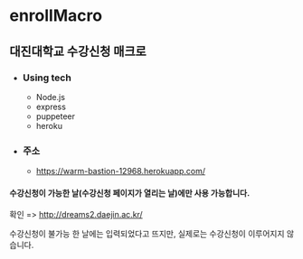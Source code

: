 # enrollMacro

## 대진대학교 수강신청 매크로

* ### Using tech

  - Node.js
  - express
  - puppeteer
  - heroku

* ### 주소

  - https://warm-bastion-12968.herokuapp.com/



#### 수강신청이 가능한 날(수강신청 페이지가 열리는 날)에만 사용 가능합니다.

확인 => http://dreams2.daejin.ac.kr/

수강신청이 불가능 한 날에는 입력되었다고 뜨지만, 실제로는 수강신청이 이루어지지 않습니다.
